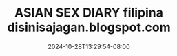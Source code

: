 --- 
title: "ASIAN SEX DIARY filipina disinisajagan.blogspot.com"
description: "video bokep ASIAN SEX DIARY filipina disinisajagan.blogspot.com     baru"
date: 2024-10-28T13:29:54-08:00
file_code: "e25qm4fz95o4"
draft: false
cover: "suodtl0m5rbcgiha.jpg"
tags: ["ASIAN", "SEX", "DIARY", "filipina", "bokep-indo", "bokep-viral", "bokep-ig"]
length: 1638
fld_id: "1483167"
foldername: "Asian s3x diary Filipina"
categories: ["Asian s3x diary Filipina"]
views: 0
---